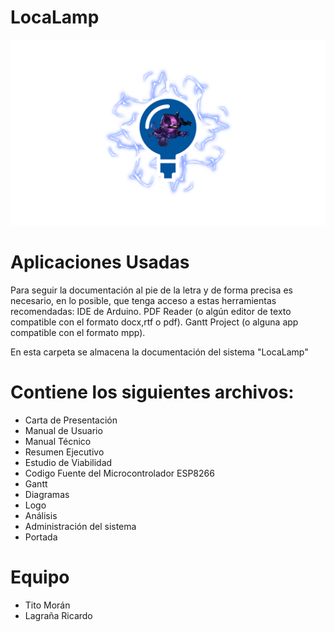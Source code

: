 # LocaLamp

![Logo](/Logo/logo_base.png)


# Aplicaciones Usadas

Para seguir la documentación al pie de la letra y de forma precisa es necesario, en lo posible, que tenga acceso a estas herramientas recomendadas:
IDE de Arduino.
PDF Reader (o algún editor de texto compatible con el formato docx,rtf o pdf).
Gantt Project (o alguna app compatible con el formato mpp).


En esta carpeta se almacena la documentación del sistema "LocaLamp"

# Contiene los siguientes archivos:

- Carta de Presentación
- Manual de Usuario
- Manual Técnico
- Resumen Ejecutivo
- Estudio de Viabilidad
- Codigo Fuente del Microcontrolador ESP8266
- Gantt
- Diagramas
- Logo
- Análisis
- Administración del sistema
- Portada

# Equipo  

- Tito Morán
- Lagraña Ricardo

